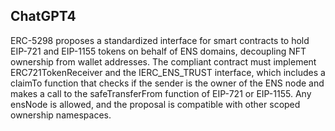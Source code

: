 ## ChatGPT4

ERC-5298 proposes a standardized interface for smart contracts to hold EIP-721 and EIP-1155 tokens on behalf of ENS domains, decoupling NFT ownership from wallet addresses. The compliant contract must implement ERC721TokenReceiver and the IERC_ENS_TRUST interface, which includes a claimTo function that checks if the sender is the owner of the ENS node and makes a call to the safeTransferFrom function of EIP-721 or EIP-1155. Any ensNode is allowed, and the proposal is compatible with other scoped ownership namespaces.
